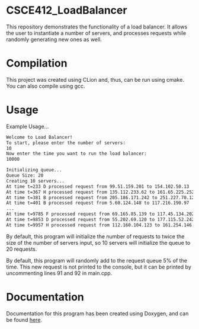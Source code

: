 # CSCE412_LoadBalancer

This repository demonstrates the functionality of a load balancer.
It allows the user to instantiate a number of servers, and processes requests
while randomly generating new ones as well.

# Compilation
This project was created using CLion and, thus, can be run using cmake. You can also compile using gcc.

# Usage
Example Usage...
```bash
Welcome to Load Balancer!
To start, please enter the number of servers: 
10
Now enter the time you want to run the load balancer:  
10000
```

```bash
Initializing queue...
Queue Size: 20
Creating 10 servers...
At time t=233 D processed request from 99.51.159.201 to 154.102.50.13
At time t=367 H processed request from 135.112.233.62 to 161.65.225.252
At time t=381 B processed request from 205.186.171.242 to 251.227.70.124
At time t=401 B processed request from 5.60.124.148 to 117.216.190.97
...
At time t=9785 F processed request from 69.165.85.139 to 117.45.134.202
At time t=9853 D processed request from 55.202.69.120 to 177.115.52.242
At time t=9957 H processed request from 112.160.104.123 to 161.254.146.53
```
By default, this program will initialize the number of requests to twice the size of the number of servers input, so 10 servers will initialize the queue to 20 requests.

By default, this program will randomly add to the request queue 5% of the time.
This new request is not printed to the console, but it can be printed by uncommenting lines 91 and 92 in main.cpp. 
# Documentation
Documentation for this program has been created using Doxygen, and can 
be found [here](https://people.tamu.edu/~leeroddy17/).
